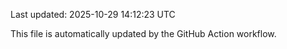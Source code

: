 Last updated: 2025-10-29 14:12:23 UTC

This file is automatically updated by the GitHub Action workflow.
